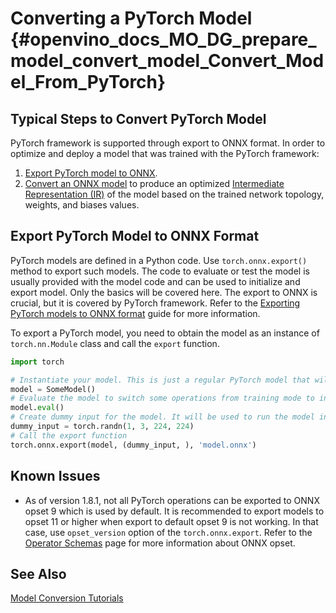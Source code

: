 # Converting a PyTorch Model {#openvino_docs_MO_DG_prepare_model_convert_model_Convert_Model_From_PyTorch}

## Typical Steps to Convert PyTorch Model <a name="typical-pytorch"></a>
PyTorch framework is supported through export to ONNX format. In order to optimize and deploy a model that was trained with the PyTorch framework:

1. [Export PyTorch model to ONNX](#export-to-onnx).
2. [Convert an ONNX model](Convert_Model_From_ONNX.md) to produce an optimized [Intermediate Representation (IR)](../../IR_and_opsets.md) of the model based on the trained network topology, weights, and biases values.

## Export PyTorch Model to ONNX Format <a name="export-to-onnx"></a>
PyTorch models are defined in a Python code. Use `torch.onnx.export()` method to export such models. The code to
evaluate or test the model is usually provided with the model code and can be used to initialize and export model.
Only the basics will be covered here. The export to ONNX is crucial, but it is covered by PyTorch framework.
Refer to the [Exporting PyTorch models to ONNX format](https://pytorch.org/docs/stable/onnx.html) guide for more information.

To export a PyTorch model, you need to obtain the model as an instance of `torch.nn.Module` class and call the `export` function.

```python
import torch

# Instantiate your model. This is just a regular PyTorch model that will be exported in the following steps.
model = SomeModel()
# Evaluate the model to switch some operations from training mode to inference.
model.eval()
# Create dummy input for the model. It will be used to run the model inside export function.
dummy_input = torch.randn(1, 3, 224, 224)
# Call the export function
torch.onnx.export(model, (dummy_input, ), 'model.onnx')
```

## Known Issues

* As of version 1.8.1, not all PyTorch operations can be exported to ONNX opset 9 which is used by default.
It is recommended to export models to opset 11 or higher when export to default opset 9 is not working. In that case, use `opset_version`
option of the `torch.onnx.export`. Refer to the [Operator Schemas](https://github.com/onnx/onnx/blob/master/docs/Operators.md) page for more information about ONNX opset.

## See Also
[Model Conversion Tutorials](Convert_Model_Tutorials.md)
